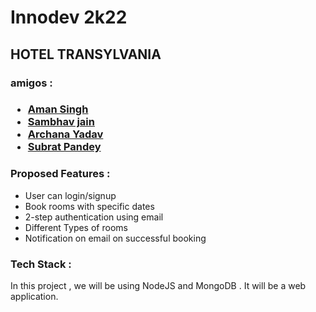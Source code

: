 <h1>Innodev 2k22</h1>
<h2>HOTEL TRANSYLVANIA</h2>
<h3>amigos :<h3>
<ul>
<li><a href="https://github.com/amansingh0811">Aman Singh</a></li>
<li><a href="https://github.com/samjain233">Sambhav jain</a></li>
<li><a href="https://github.com/ArchanaY1203">Archana Yadav</a></li>
<li><a href="https://github.com/badsubrat-avishkar">Subrat Pandey</a></li>
</ul>
<h3>Proposed Features :</h3>
<ul>
<li>User can login/signup</li>
<li>Book rooms with specific dates</li>
<li>2-step authentication using email</li>
<li>Different Types of rooms</li>
<li>Notification on email on successful booking</li>
</ul>
<h3>Tech Stack :</h3>
In this project , we will be using NodeJS and MongoDB . It will be a web application.

